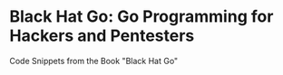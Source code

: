 # Black Hat Go: Go Programming for Hackers and Pentesters
Code Snippets from the Book "Black Hat Go"
